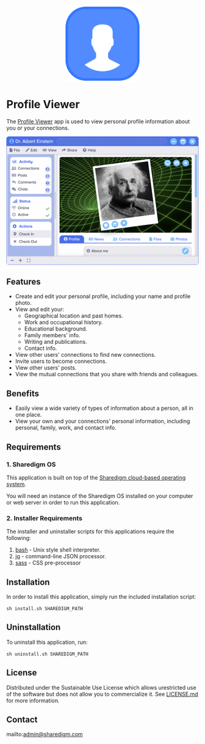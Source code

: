 <p align="center" style="text-align:center">
	<img src="images/icons/logo.svg" width="200">
</p>

# Profile Viewer

The [Profile Viewer](https://www.sharedigm.com/#apps/profile-viewer) app is used to view personal profile information about you or your connections.

<p align="center" style="text-align:center">
	<img src="images/info/profile-viewer.png" width="720" style="border-radius:6px" />
</p>

## Features

- Create and edit your personal profile, including your name and profile photo.
- View and edit your:
	- Geographical location and past homes.
	- Work and occupational history.
	- Educational background.
	- Family members' info.
	- Writing and publications.
	- Contact info.
- View other users' connections to find new connections.
- Invite users to become connections.
- View other users' posts.
- View the mutual connections that you share with friends and colleagues.

## Benefits

- Easily view a wide variety of types of information about a person, all in one place.
- View your own and your connections' personal information, including personal, family, work, and contact info.

## Requirements

### 1. Sharedigm OS

This application is built on top of the [Sharedigm cloud-based operating system](https://github.com/Sharedigm/SharedigmOS).

You will need an instance of the Sharedigm OS installed on your computer or web server in order to run this application.

### 2. Installer Requirements

The installer and uninstaller scripts for this applications require the following:

1. [bash](https://en.wikipedia.org/wiki/Bash_(Unix_shell)) - Unix style shell interpreter. 
2. [jq](https://jqlang.github.io/jq/) - command-line JSON processor. 
2. [sass](https://sass-lang.com) - CSS pre-processor

## Installation

In order to install this application, simply run the included installation script:

```
sh install.sh SHAREDIGM_PATH
```

## Uninstallation

To uninstall this application, run:

```
sh uninstall.sh SHAREDIGM_PATH
```

<!-- LICENSE -->
## License

Distributed under the Sustainable Use License which allows urestricted use of the software but does not allow you to commercialize it. See [LICENSE.md](LICENSE.md) for more information.

<!-- CONTACT -->
## Contact

mailto:admin@sharedigm.com